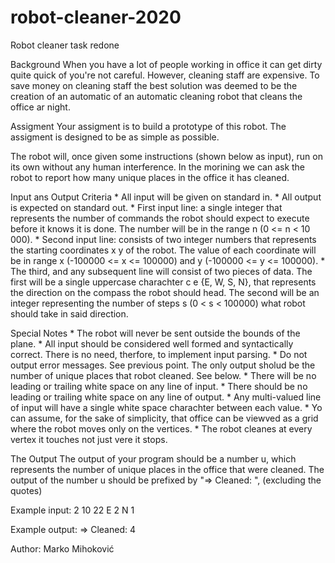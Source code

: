 # robot-cleaner-2020
Robot cleaner task redone

Background
When you have a lot of people working in office it can get dirty quite quick of you're not careful.
However, cleaning staff are expensive. To save money on cleaning staff the best solution was deemed to
be the creation of an automatic of an automatic cleaning robot that cleans the office ar night.

Assigment
Your assigment is to build a prototype of this robot. The assigment is designed to be as simple as
possible.

The robot will, once given some instructions (shown below as input), run on its own without any human
interference. In the morining we can ask the robot to report how many unique places in the office it has
cleaned.

Input ans Output Criteria
	*	All input will be given on standard in.
	*	All output is expected on standard out.
	*	First input line: a single integer that represents the number of commands the robot should
		expect to execute before it knows it is done. The number will be in the range n (0 <= n < 10 000).
	*	Second input line: consists of two integer numbers that represents the starting coordinates x y
		of the robot. The value of each coordinate will be in range x (-100000 <= x <= 100000) and 
		y (-100000 <= y <= 100000).
	*	The third, and any subsequent line will consist of two pieces of data. The first will be a single
		uppercase charachter c e {E, W, S, N}, that represents the direction on the compass the robot
		should head. The second will be an integer representing the number of steps s (0 < s < 100000)
		what robot should take in said direction.
		
Special Notes
	*	The robot will never be sent outside the bounds of the plane.
	*	All input should be considered well formed and syntactically correct. There is no need,
		therfore, to implement input parsing.
	*	Do not output error messages. See previous point. The only output sholud be the number
		of unique places that robot cleaned. See below.
	*	There will be no leading or trailing white space on any line of input.
	*	There should be no leading or trailing white space on any line of output.
	*	Any multi-valued line of input will have a single white space charachter between each value.
	*	Yo can assume, for the sake of simplicity, that office can be viewved as a grid where the
		robot moves only on the vertices.
	*	The robot cleanes at every vertex it touches not just vere it stops.
	
The Output
The output of your program should be a number u, which represents the number of unique places in the
office that were cleaned. The output of the number u should be prefixed by "=> Cleaned: ", 
(excluding the quotes)

Example input:
2
10 22
E 2
N 1

Example output:
=> Cleaned: 4

Author: Marko Mihoković